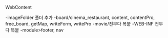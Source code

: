 WebContent

-imageFolder 폴더 추가
-board/cinema_restaurant, content, contentPro, free_board, getMap, writeForm, writePro
-movie/전부다 복붙
-WEB-INF 전부다 복붙
-module>footer, nav

